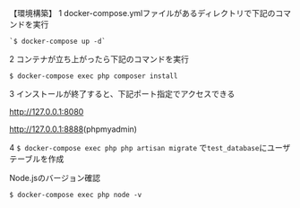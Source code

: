 【環境構築】
1 docker-compose.ymlファイルがあるディレクトリで下記のコマンドを実行

    `$ docker-compose up -d` 

2 コンテナが立ち上がったら下記のコマンドを実行

`$ docker-compose exec php composer install` 

3 インストールが終了すると、下記ポート指定でアクセスできる

<http://127.0.0.1:8080> 

<http://127.0.0.1:8888>(phpmyadmin)

4 `$ docker-compose exec php php artisan migrate` で`test_database`にユーザテーブルを作成

Node.jsのバージョン確認

`$ docker-compose exec php node -v` 
